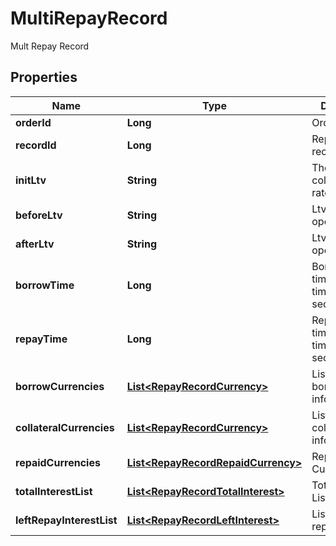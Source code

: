 
# MultiRepayRecord

Mult Repay Record

## Properties

Name | Type | Description | Notes
------------ | ------------- | ------------- | -------------
**orderId** | **Long** | Order ID |  [optional]
**recordId** | **Long** | Repayment record ID |  [optional]
**initLtv** | **String** | The initial collateralization rate |  [optional]
**beforeLtv** | **String** | Ltv before the operation |  [optional]
**afterLtv** | **String** | Ltv after the operation |  [optional]
**borrowTime** | **Long** | Borrowing time, timestamp in seconds. |  [optional]
**repayTime** | **Long** | Repayment time, timestamp in seconds. |  [optional]
**borrowCurrencies** | [**List&lt;RepayRecordCurrency&gt;**](RepayRecordCurrency.md) | List of borrowing information |  [optional]
**collateralCurrencies** | [**List&lt;RepayRecordCurrency&gt;**](RepayRecordCurrency.md) | List of collateral information |  [optional]
**repaidCurrencies** | [**List&lt;RepayRecordRepaidCurrency&gt;**](RepayRecordRepaidCurrency.md) | Repay Currency List |  [optional]
**totalInterestList** | [**List&lt;RepayRecordTotalInterest&gt;**](RepayRecordTotalInterest.md) | Total Interest List |  [optional]
**leftRepayInterestList** | [**List&lt;RepayRecordLeftInterest&gt;**](RepayRecordLeftInterest.md) | List of left repay interest |  [optional]

